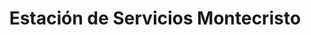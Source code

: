 ---
title: "Estación de Servicios Montecristo"
url: /caracas/estacion-de-servicios-montecristo/
shop: Lebensmittel
---